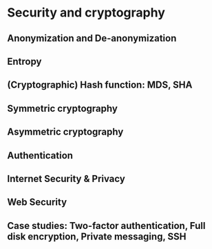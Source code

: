 # Security and cryptography
## Anonymization and De-anonymization
## Entropy
## (Cryptographic) Hash function: MDS, SHA
## Symmetric cryptography
## Asymmetric cryptography
## Authentication
## Internet Security & Privacy
## Web Security
## Case studies: Two-factor authentication, Full disk encryption, Private messaging, SSH
